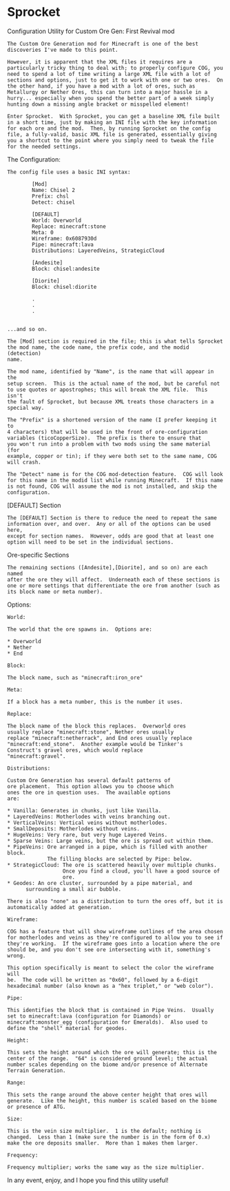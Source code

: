 # Sprocket
Configuration Utility for Custom Ore Gen: First Revival mod

	The Custom Ore Generation mod for Minecraft is one of the best
	discoveries I've made to this point.
	
	However, it is apparent that the XML files it requires are a
	particularly tricky thing to deal with; to properly configure COG, you
	need to spend a lot of time writing a large XML file with a lot of
	sections and options, just to get it to work with one or two ores.  On
	the other hand, if you have a mod with a lot of ores, such as
	Metallurgy or Nether Ores, this can turn into a major hassle in a
	hurry... especially when you spend the better part of a week simply
	hunting down a missing angle bracket or misspelled element!
	
	Enter Sprocket.  With Sprocket, you can get a baseline XML file built
	in a short time, just by making an INI file with the key information
	for each ore and the mod.  Then, by running Sprocket on the config
	file, a fully-valid, basic XML file is generated, essentially giving
	you a shortcut to the point where you simply need to tweak the file
	for the needed settings.

The Configuration:
    
	The config file uses a basic INI syntax:
	
        	[Mod]
	        Name: Chisel 2
	        Prefix: chsl
	        Detect: chisel
	
	        [DEFAULT]
	        World: Overworld
	        Replace: minecraft:stone
	        Meta: 0
	        Wireframe: 0x6087930d
	        Pipe: minecraft:lava
	        Distributions: LayeredVeins, StrategicCloud
	        
	        [Andesite]
	        Block: chisel:andesite
	        
	        [Diorite]
	        Block: chisel:diorite
	        
	        .
	        .
	        .
	        
	        
	...and so on.

	The [Mod] section is required in the file; this is what tells Sprocket
	the mod name, the code name, the prefix code, and the modid (detection)
	name.
	
	The mod name, identified by "Name", is the name that will appear in the
	setup screen.  This is the actual name of the mod, but be careful not
	to use quotes or apostrophes; this will break the XML file.  This isn't
	the fault of Sprocket, but because XML treats those characters in a
	special way.
	
	The "Prefix" is a shortened version of the name (I prefer keeping it to
	4 characters) that will be used in the front of ore-configuration
	variables (ticoCopperSize).  The prefix is there to ensure that
	you won't run into a problem with two mods using the same material (for
	example, copper or tin); if they were both set to the same name, COG
	will crash.
	
	The "Detect" name is for the COG mod-detection feature.  COG will look
	for this name in the modid list while running Minecraft.  If this name
	is not found, COG will assume the mod is not installed, and skip the 
	configuration.

[DEFAULT] Section
	
	The [DEFAULT] Section is there to reduce the need to repeat the same
	information over, and over.  Any or all of the options can be used here,
	except for section names.  However, odds are good that at least one
	option will need to be set in the individual sections.

Ore-specific Sections

	The remaining sections ([Andesite],[Diorite], and so on) are each named
	after the ore they will affect.  Underneath each of these sections is
	one or more settings that differentiate the ore from another (such as
	its block name or meta number).
	
Options:
	    
    World:
	
	The world that the ore spawns in.  Options are:
	
	* Overworld
	* Nether
	* End
    
    Block:

	The block name, such as "minecraft:iron_ore"

    Meta:

	If a block has a meta number, this is the number it uses.

    Replace:

	The block name of the block this replaces.  Overworld ores
	usually replace "minecraft:stone", Nether ores usually
	replace "minecraft:netherrack", and End ores usually replace
	"minecraft:end_stone".  Another example would be Tinker's
	Construct's gravel ores, which would replace 
	"minecraft:gravel".

    Distributions:

	Custom Ore Generation has several default patterns of
	ore placement.  This option allows you to choose which
	ones the ore in question uses.  The available options
	are:
	
	* Vanilla: Generates in chunks, just like Vanilla.
	* LayeredVeins: Motherlodes with veins branching out.
	* VerticalVeins: Vertical veins without motherlodes.
	* SmallDeposits: Motherlodes without veins.
	* HugeVeins: Very rare, but very huge Layered Veins.
	* Sparse Veins: Large veins, but the ore is spread out within them.
	* PipeVeins: Ore arranged in a pipe, which is filled with another block.
	             The filling blocks are selected by Pipe: below.
	* StrategicCloud: The ore is scattered heavily over multiple chunks.
	                  Once you find a cloud, you'll have a good source of
	                  ore.
	* Geodes: An ore cluster, surrounded by a pipe material, and
		  surrounding a small air bubble.
	
	There is also "none" as a distribution to turn the ores off, but it is
	automatically added at generation.

    Wireframe:

	COG has a feature that will show wireframe outlines of the area chosen
	for motherlodes and veins as they're configured to allow you to see if
	they're working.  If the wireframe goes into a location where the ore
	should be, and you don't see ore intersecting with it, something's
	wrong.
	
	This option specifically is meant to select the color the wireframe will
	be.  The code will be written as "0x60", followed by a 6-digit 
	hexadecimal number (also known as a "hex triplet," or "web color").

    Pipe:
        
	This identifies the block that is contained in Pipe Veins.  Usually
	set to minecraft:lava (configuration for Diamonds) or 
	minecraft:monster_egg (configuration for Emeralds).  Also used to
	define the "shell" material for geodes.

    Height:

	This sets the height around which the ore will generate; this is the
	center of the range.  "64" is considered ground level; the actual
	number scales depending on the biome and/or presence of Alternate
	Terrain Generation.

    Range:

	This sets the range around the above center height that ores will
	generate.  Like the height, this number is scaled based on the biome
	or presence of ATG.

    Size:

	This is the vein size multiplier.  1 is the default; nothing is
	changed.  Less than 1 (make sure the number is in the form of 0.x)
	make the ore deposits smaller.  More than 1 makes them larger.

    Frequency:

	Frequency multiplier; works the same way as the size multiplier.

In any event, enjoy, and I hope you find this utility useful!
